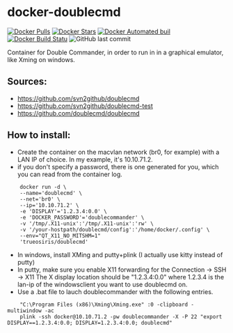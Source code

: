 # docker-doublecmd

[![Docker Pulls](https://img.shields.io/docker/pulls/trueosiris/doublecmd.svg)](https://hub.docker.com/r/trueosiris/doublecmd/) [![Docker Stars](https://img.shields.io/docker/stars/trueosiris/doublecmd.svg)](https://hub.docker.com/r/trueosiris/doublecmd/) [![Docker Automated buil](https://img.shields.io/docker/automated/trueosiris/doublecmd.svg)](https://hub.docker.com/r/trueosiris/doublecmd/) [![Docker Build Statu](https://img.shields.io/docker/build/trueosiris/doublecmd.svg)](https://hub.docker.com/r/trueosiris/doublecmd/) ![GitHub last commit](https://img.shields.io/github/last-commit/trueosiris/docker-doublecmd.svg)


Container for Double Commander, in order to run in in a graphical emulator, like Xming on windows.

## Sources:
- https://github.com/svn2github/doublecmd
- https://github.com/svn2github/doublecmd-test
- https://github.com/doublecmd/doublecmd

## How to install:
- Create the container on the macvlan network (br0, for example) with a LAN IP of choice. In my example, it's 10.10.71.2.
- if you don't specify a password, there is one generated for you, which you can read from the container log.

```
    docker run -d \
    --name='doublecmd' \
    --net='br0' \
    --ip='10.10.71.2' \
    -e 'DISPLAY'='1.2.3.4:0.0' \
    -e 'DOCKER_PASSWORD'='doublecommander' \
    -v '/tmp/.X11-unix':'/tmp/.X11-unix':'rw' \
    -v '/your-hostpath/doublecmd/config':'/home/docker/.config' \
    --env="QT_X11_NO_MITSHM=1" 
    'trueosiris/doublecmd'
```

- In windows, install XMing and putty+plink (I actually use kitty instead of putty)
- In putty, make sure you enable X11 forwarding for the Connection -> SSH -> X11
  The X display location should be "1.2.3.4:0.0" where 1.2.3.4 is the lan-ip of the windowsclient you want to use doublecmd on.
- Use a .bat file to lauch doublecommander with the following entries.
```
    "C:\Program Files (x86)\Xming\Xming.exe" :0 -clipboard -multiwindow -ac
    plink -ssh docker@10.10.71.2 -pw doublecommander -X -P 22 "export DISPLAY==1.2.3.4:0.0; DISPLAY=1.2.3.4:0.0; doublecmd"
```
